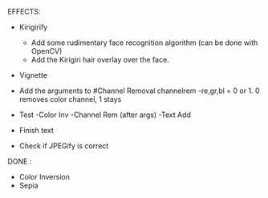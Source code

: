 
EFFECTS:

- Kirigirify
	- Add some rudimentary face recognition algorithm (can be done with OpenCV)
	- Add the Kirigiri hair overlay over the face.



- Vignette

- Add the arguments to #Channel Removal channelrem
	-re,gr,bl = 0 or 1. 0 removes color channel, 1 stays

- Test 
		-Color Inv
		-Channel Rem (after args)
		-Text Add
- Finish text

- Check if JPEGify is correct

DONE : 

- Color Inversion
- Sepia
